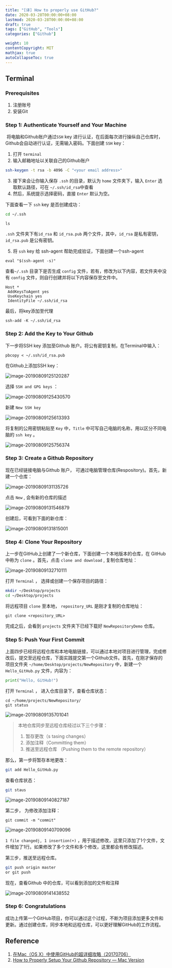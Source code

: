 ```yaml
---
title: "[译] How to properly use GitHub?"
date: 2020-03-28T00:00:00+08:00
lastmod: 2020-03-28T00:00:00+08:00
draft: true
tags: ["GitHub", "Tools"]
categories: ["Github"]

weight: 10
contentCopyright: MIT
mathjax: true
autoCollapseToc: true
---
```




## Terminal

### Prerequisites

1. 注册账号
2. 安装Git

### Step 1: Authenticate Yourself and Your Machine

​        将电脑和Github账户通过`SSH` key 进行认证，在后面每次进行操纵自己仓库时，Github会自动进行认证，无需输入密码。下面创建 `SSH` key：

1. 打开 `terminal`
2. 输入邮箱地址以关联自己的Github账户

```bash
ssh-keygen -t rsa -b 4096 -C "<your email address>"
```

3. 接下来会让你输入保存 `.ssh` 的目录，默认为 `home` 文件夹下，输入 `Enter` 选取默认路径，可在 `~/.ssh/id_rsa`中查看
4. 然后，系统提示选择密码，直接 `Enter` 默认为空。

下面查看一下 `ssh` key 是否创建成功：

```bash
cd ~/.ssh
```

```
ls
```

 `.ssh` 文件夹下有`id_rsa` 和 `id_rsa.pub` 两个文件，其中，`id_rsa` 是私有密钥，`id_rsa.pub` 是公有密钥。

5. 将 `ssh` key 给 ssh-agent 帮助完成验证，下面创建一个ssh-agent

```
eval "$(ssh-agent -s)"
```

查看`~/.ssh` 目录下是否生成 `config` 文件，若有，修改为以下内容，若文件夹中没有 `config` 文件，则自行创建并将以下内容保存至文件中。

```
Host *
 AddKeysToAgent yes
 UseKeychain yes
 IdentityFile ~/.ssh/id_rsa
```

最后，将key添加至代理

```
ssh-add -K ~/.ssh/id_rsa
```

### Step 2: Add the Key to Your Github

下一步将SSH key 添加至Github 账户。将公有密钥复制，在Terminal中输入：

```
pbcopy < ~/.ssh/id_rsa.pub
```

在Github上添加SSH key：

![image-20190809125120287](/images/setting.png)

选择 `SSH and GPG keys` ：

![image-20190809125430570](/images/sshandgpg.png)

新建 `New SSH key`

![image-20190809125613393](/images/new_ssh.png)

将复制的公用密钥粘贴至 `Key` 中，`Title` 中可写自己电脑的名称，用以区分不同电脑的 `ssh key` 。

![image-20190809125756374](/images/add_ssh.png)

### Step 3: Create a Github Repository

现在已经链接电脑与Github 账户， 可通过电脑管理仓库(Respository)。首先，新建一个仓库：

![image-20190809131135726](/images/create_repository.png)

点击 `New` , 会有新的仓库的描述

![image-20190809131546879](/images/description.png)

创建后，可看到下面的新仓库：

![image-20190809131815001](/images/create_comp.png)



### Step 4: Clone Your Repository

上一步在GitHub上创建了一个新仓库，下面创建一个本地版本的仓库，在 GitHub中称为 `clone` 。首先，点击 `clone and download` , 复制仓库地址：

![image-20190809132710111](/images/rep_url.png)

打开 `Terminal` ， 选择或创建一个保存项目的路径：

```bash
mkdir ~/Desktop/projects
cd ~/Desktop/projects
```

将远程项目 `clone` 至本地， `repository_URL` 是刚才复制的仓库地址：

```
git clone <repository_URL>
```

完成之后，会看到 `projects` 文件夹下已经下载好 `NewRepositoryDemo` 仓库。



### Step 5: Push Your First Commit

上面四步已经将远程仓库和本地电脑链接，可以通过本地对项目进行管理，完成修改后，提交至远程仓库，下面实践提交第一个Github文件。首先，在刚才保存的项目文件夹 `~/home/Desktop/projects/NewRepository` 中，新建一个 `Hello_GitHub.py` 文件，内容为：

```python
print("Hello, GitHub!")	
```

打开 `Terminal` ， 进入仓库目录下，查看仓库状态：

```
cd ~/home/projects/NewRepository/
git status
```

![image-20190809135701041](/images/git_staus.png)



> 本地仓库同步至远程仓库经过以下三个步骤：
>
> 1. 暂存更改（s tasing changes）
> 2. 添加注释（Committing them）
> 3. 推送至远程仓库 （Pushing them to the remote repository）



那么，第一步将暂存本地更改：

```bash
git add Hello_GitHub.py
```

查看仓库状态：

```bash
git staus
```

![image-20190809140827187](/images/git_add.png)

第二步， 为修改添加注释：

```
git commit -m "commit"
```

![image-20190809140709096](/images/git_commit.png)

`1 file changedj, 1 insertion(+)` ，用于描述修改，这里只添加了1个文件，文件增加了1行。如果修改了多个文件和多个修改，这里都会有修改描述。

第三步，推送至远程仓库。

```bash
git push origin master
or git push
```

现在，查看Github 中的仓库，可以看到添加的文件和注释

![image-20190809141438552](/images/update_github.png)

### Step 6: Congratulations

成功上传第一个GitHub项目，你可以通过这个过程，不断为项目添加更多文件和更新。通过创建仓库，同步本地和远程仓库，可以更好理解GitHub的工作流程。



## Reference

1. [在Mac（OS X）中使用GitHub的超详细攻略（20170706）](https://blog.csdn.net/baimafujinji/article/details/74533992)
2. [How to Properly Setup Your Github Repository — Mac Version](https://medium.com/@aklson_DS/how-to-properly-setup-your-github-repository-mac-version-3a8047b899e5)

